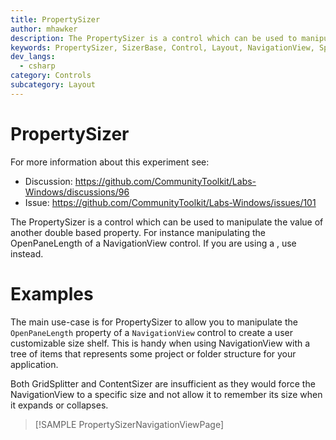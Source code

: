 ```yaml
---
title: PropertySizer
author: mhawker
description: The PropertySizer is a control which can be used to manipulate the value of another double based property.
keywords: PropertySizer, SizerBase, Control, Layout, NavigationView, Splitter
dev_langs:
  - csharp
category: Controls
subcategory: Layout
---
```


# PropertySizer

For more information about this experiment see:

- Discussion: https://github.com/CommunityToolkit/Labs-Windows/discussions/96
- Issue: https://github.com/CommunityToolkit/Labs-Windows/issues/101

The PropertySizer is a control which can be used to manipulate the value of another <c>double</c> based property. For instance manipulating the <c>OpenPaneLength</c> of a <c>NavigationView</c> control. If you are using a <see cref="Grid"/>, use <see cref="GridSplitter"/> instead.

# Examples 

The main use-case is for PropertySizer to allow you to manipulate the `OpenPaneLength` property of a `NavigationView` control to create a user customizable size shelf. This is handy when using NavigationView with a tree of items that represents some project or folder structure for your application.

Both GridSplitter and ContentSizer are insufficient as they would force the NavigationView to a specific size and not allow it to remember its size when it expands or collapses.

> [!SAMPLE PropertySizerNavigationViewPage]
